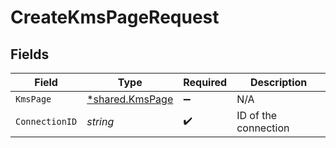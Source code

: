 # CreateKmsPageRequest


## Fields

| Field                                                    | Type                                                     | Required                                                 | Description                                              |
| -------------------------------------------------------- | -------------------------------------------------------- | -------------------------------------------------------- | -------------------------------------------------------- |
| `KmsPage`                                                | [*shared.KmsPage](../../../pkg/models/shared/kmspage.md) | :heavy_minus_sign:                                       | N/A                                                      |
| `ConnectionID`                                           | *string*                                                 | :heavy_check_mark:                                       | ID of the connection                                     |